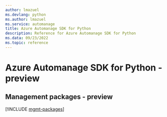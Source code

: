 ```yaml
---
author: lmazuel
ms.devlang: python
ms.author: lmazuel
ms.service: automanage
title: Azure Automanage SDK for Python
description: Reference for Azure Automanage SDK for Python
ms.data: 09/23/2022
ms.topic: reference
---
```

# Azure Automanage SDK for Python - preview

## Management packages - preview
[!INCLUDE [mgmt-packages](automanage-mgmt-index.md)]
